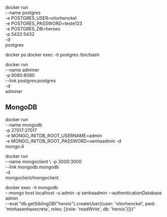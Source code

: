 docker run \
    --name postgres \
    -e POSTGRES_USER=vitorhenckel \
    -e POSTGRES_PASSWORD=teste123 \
    -e POSTGRES_DB=heroes \
    -p 5432:5432 \
    -d \
    postgres


docker ps
docker exec -it postgres /bin/bash

docker run \
    --name adminer \
    -p 8080:8080 \
    --link postgres:postgres \
    -d \
    adminer

## MongoDB
docker run \
    --name mongodb \
    -p 27017:27017 \
    -e MONGO_INITDB_ROOT_USERNAME=admin \
    -e MONGO_INITDB_ROOT_PASSWORD=senhaadmin
    -d \
    mongo:4

docker run \
    --name mongoclient \ 
    -p 3000:3000 \
    --link mongodb:mongodb \
    -d \
    mongoclient/mongoclient

docker exec -it mongodb \
    --mongo host localhost -u admin -p senhaadmin --authenticationDatabase admin \
    --eval "db.getSiblingDB("herois").createUser({user: 'vitorhenckel', pwd: 'minhasenhasecreta', roles: [{role: 'readWrite', db: 'herois'}]})"

